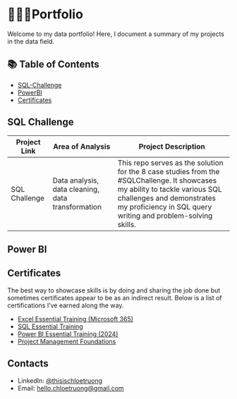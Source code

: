 # 👩🏻‍💻Portfolio
Welcome to my data portfolio! Here, I document a summary of my projects in the data field.
## 📚 Table of Contents
- [SQL-Challenge](https://github.com/thisisChloe/SQL-Challenge)
- [PowerBI](#PowerBI)
- [Certificates](#Certificates)
## SQL Challenge
|Project Link|Area of Analysis|Project Description|
|------------|----------------|-------------------|
|SQL Challenge|Data analysis, data cleaning, data transformation|This repo serves as the solution for the 8 case studies from the #SQLChallenge. It showcases my ability to tackle various SQL challenges and demonstrates my proficiency in SQL query writing and problem-solving skills.|

## Power BI

## Certificates

The best way to showcase skills is by doing and sharing the job done but sometimes certificates appear to be as an indirect result. Below is a list of certifications I’ve earned along the way.

- [Excel Essential Training (Microsoft 365)](https://github.com/user-attachments/files/21035217/CertificateOfCompletion_Excel.Essential.Training.Microsoft.365.pdf)
- [SQL Essential Training](https://github.com/user-attachments/files/21035122/CertificateOfCompletion_SQL.Essential.Training.pdf)
- [Power BI Essential Training (2024)](https://github.com/user-attachments/files/21035186/CertificateOfCompletion_Power.BI.Essential.Training.2024.pdf)
- [Project Management Foundations](https://github.com/user-attachments/files/21035216/CertificateOfCompletion_Project.Management.Foundations.pdf)

## Contacts

- LinkedIn: [@thisischloetruong](https://www.linkedin.com/in/thisischloetruong/)
- Email: hello.chloetruong@gmail.com

